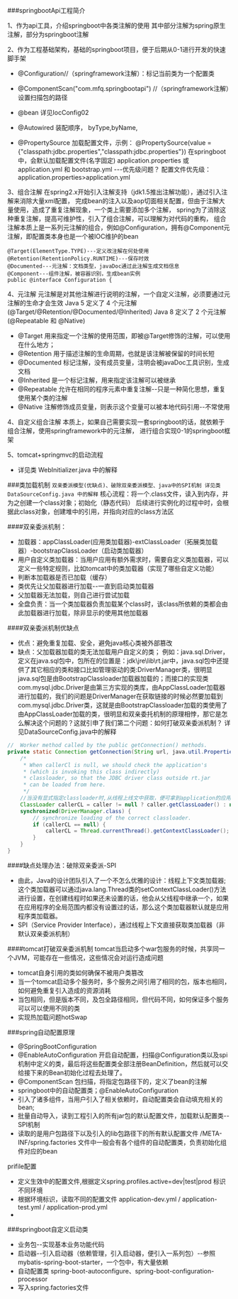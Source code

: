 ###springbootApi工程简介

1、作为api工具，介绍springboot中各类注解的使用
其中部分注解为spring原生注解，部分为springboot注解

2、作为工程基础架构，基础的springboot项目，便于后期从0-1进行开发的快速脚手架



* @Configuration//（springframework注解）：标记当前类为一个配置类

* @ComponentScan("com.mfq.springbootapi") //（springframework注解）设置扫描包的路径

* @bean 详见IocConfig02

* @Autowired 装配顺序，  byType,byName,

* @PropertySource 加载配置文件，示例：
@PropertySource(value = {"classpath:jdbc.properties","classpath:jdbc.properties"})
在springboot中，会默认加载配置文件(名字固定) application.properties 或 application.yml 和 bootstrap.yml ---优先级问题？
配置文件优先级：application.properties>application.yml


3、组合注解
在spring2.x开始引入注解支持（jdk1.5推出注解功能），通过引入注解来消除大量xml配置，
完成bean的注入以及aop切面相关配置，但由于注解大量使用，造成了重复注解现象，一个类上需要添加多个注解，
spring为了消除这种重复注解，提高可维护性，引入了组合注解，可以理解为对代码的重构，
组合注解本质上是一系列元注解的组合，例如@Configuration，拥有@Component元注解，即配置类本身也是一个被IOC维护的bean
```
@Target(ElementType.TYPE)---定义改注解在何处使用
@Retention(RetentionPolicy.RUNTIME)---保存时效
@Documented---元注解：文档类型，javaDoc通过此注解生成文档信息
@Component---组件注解，被容器识别，生成bean实例
public @interface Configuration {
```

4、元注解
元注解是对其他注解进行说明的注解，一个自定义注解，必须要通过元注解的生命才会生效
 Java 5 定义了 4 个元注解 (@Target/@Retention/@Documented/@Inherited) 
 Java 8 定义了 2 个元注解 (@Repeatable 和 @Native)
* @Target 用来指定一个注解的使用范围，即被@Target修饰的注解，可以使用在什么地方；
* @Retention 用于描述注解的生命周期，也就是该注解被保留的时间长短
* @Documented 标记注解，没有成员变量，注明会被javaDoc工具识别，生成文档
* @Inherited 是一个标记注解，用来指定该注解可以被继承
* @Repeatable 允许在相同的程序元素中重复注解--只是一种简化思想，重复使用某个类的注解
* @Native 注解修饰成员变量，则表示这个变量可以被本地代码引用--不常使用

4、自定义组合注解
本质上，如果自己需要实现一套springboot的话，就依赖于组合注解，使用springframework中的元注解，
进行组合实现0-1的springboot框架


5、tomcat+springmvc的启动流程
* 详见类 WebInitializer.java 中的解释

###类加载机制
`双亲委派模型(优缺点)、破除双亲委派模型、java中的SPI机制
详见类 DataSourceConfig.java 中的解释`
核心流程：将一个.class文件，读入到内存，并为之创建一个class对象；初始化（静态代码）
后续进行实例化的过程中时，会根据此class对象，创建堆中的引用，并指向对应的class方法区

####双亲委派机制：
* 加载器：appClassLoader(应用类加载器)-extClassLoader（拓展类加载器）-bootstrapClassLoader（启动类加载器）
* 用户自定义类加载器：当用户应用有额外需求时，需要自定义类加载器，可以定义一些特定规则，比如tomcat中的类加载器（实现了哪些自定义功能）
* 判断本加载器是否已加载（缓存）
* 类优先让父加载器进行加载--一直到启动类加载器
* 父加载器无法加载，则自己进行尝试加载
* 全盘负责：当一个类加载器负责加载某个class时，该class所依赖的类都会由此加载器进行加载，除非显示的使用其他加载器

####双亲委派机制优缺点
* 优点：避免重复加载、安全，避免java核心类被外部篡改
* 缺点：父加载器加载的类无法加载用户自定义的类；
例如：java.sql.Driver，定义在java.sql包中，包所在的位置是：jdk\jre\lib\rt.jar中，java.sql包中还提供了其它相应的类和接口比如管理驱动的类:DriverManager类，很明显java.sql包是由BootstrapClassloader加载器加载的；而接口的实现类com.mysql.jdbc.Driver是由第三方实现的类库，由AppClassLoader加载器进行加载的，我们的问题是DriverManager在获取链接的时候必然要加载到com.mysql.jdbc.Driver类，这就是由BootstrapClassloader加载的类使用了由AppClassLoader加载的类，很明显和双亲委托机制的原理相悖，那它是怎么解决这个问题的？这就引申了我们第二个问题：如何打破双亲委派机制？
详见DataSourceConfig.java中的解释

```java
//  Worker method called by the public getConnection() methods.
private static Connection getConnection(String url, java.util.Properties info, Class<?> caller) throws SQLException {
    /*
     * When callerCl is null, we should check the application's
     * (which is invoking this class indirectly)
     * classloader, so that the JDBC driver class outside rt.jar
     * can be loaded from here.
     */
    //当没有显式指定classloader时,从线程上线文中获取，便可拿到application的应用类加载器，加载rt.jar的外部JDBC driver
    ClassLoader callerCL = caller != null ? caller.getClassLoader() : null;
    synchronized(DriverManager.class) {
        // synchronize loading of the correct classloader.
        if (callerCL == null) {
            callerCL = Thread.currentThread().getContextClassLoader();
        }
    }
}
```


####缺点处理办法：破除双亲委派-SPI
* 由此，Java的设计团队引入了一个不怎么优雅的设计：线程上下文类加载器;这个类加载器可以通过java.lang.Thread类的setContextClassLoader()方法进行设置，在创建线程时如果还未设置的话，他会从父线程中继承一个，如果在应用程序的全局范围内都没有设置过的话，那么这个类加载器默认就是应用程序类加载器。
* SPI（Service Provider Interface），通过线程上下文直接获取类加载器（非默认双亲委派机制）

####tomcat打破双亲委派机制
tomcat当启动多个war包服务的时候，共享同一个JVM，可能存在一些情况，这些情况会对运行造成问题
* tomcat自身引用的类如何确保不被用户类篡改
* 当一个tomcat启动多个服务时，多个服务之间引用了相同的包，版本也相同，如何避免重复引入造成的资源消耗
* 当包相同，但是版本不同，及包全路径相同，但代码不同，如何保证多个服务可以可以使用不同的类
* 实现热加载问题hotSwap



###spring自动配置原理
* @SpringBootConfiguration 
* @EnableAutoConfiguration 开启自动配置，扫描@Configuration类以及spi机制中定义的类，最后将这些配置类全部注册BeanDefinition，然后就可以交给接下来的Bean初始化过程去处理了。
* @ComponentScan 包扫描，将指定包路径下的，定义了bean的注解
* springboot中的自动配置类；@EnableAutoConfiguration
* 引入了诸多组件，当用户引入了相关依赖时，自动配置类会自动填充相关的bean;
* 批量自动导入，读到工程引入的所有jar包的默认配置文件，加载默认配置类--SPI机制
* 读取的是用户包路径下以及引入的lib包路径下的所有默认配置文件  /META-INF/spring.factories  文件中一般会有各个组件的自动配置类，负责初始化组件对应的bean


prifile配置
* 定义生效中的配置文件,根据定义spring.profiles.active=dev|test|prod 标识不同环境
* 根据环境标识，读取不同的配置文件 application-dev.yml / application-test.yml / application-prod.yml
* 



###springboot自定义启动类
* 业务包--实现基本业务功能代码
* 启动器--引入启动器（依赖管理，引入启动器，便引入一系列包）--参照mybatis-spring-boot-starter，一个包中，有大量依赖
* 自动配置类 spring-boot-autoconfigure、spring-boot-configuration-processor
* 写入spring.factories文件